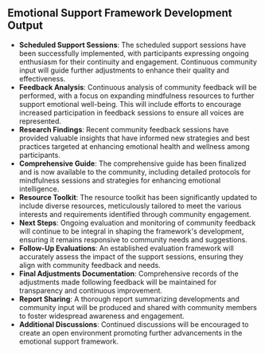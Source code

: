 

## Emotional Support Framework Development Output

- **Scheduled Support Sessions**: The scheduled support sessions have been successfully implemented, with participants expressing ongoing enthusiasm for their continuity and engagement. Continuous community input will guide further adjustments to enhance their quality and effectiveness.
- **Feedback Analysis**: Continuous analysis of community feedback will be performed, with a focus on expanding mindfulness resources to further support emotional well-being. This will include efforts to encourage increased participation in feedback sessions to ensure all voices are represented.
- **Research Findings**: Recent community feedback sessions have provided valuable insights that have informed new strategies and best practices targeted at enhancing emotional health and wellness among participants.
- **Comprehensive Guide**: The comprehensive guide has been finalized and is now available to the community, including detailed protocols for mindfulness sessions and strategies for enhancing emotional intelligence.
- **Resource Toolkit**: The resource toolkit has been significantly updated to include diverse resources, meticulously tailored to meet the various interests and requirements identified through community engagement.
- **Next Steps**: Ongoing evaluation and monitoring of community feedback will continue to be integral in shaping the framework's development, ensuring it remains responsive to community needs and suggestions.
- **Follow-Up Evaluations**: An established evaluation framework will accurately assess the impact of the support sessions, ensuring they align with community feedback and needs.
- **Final Adjustments Documentation**: Comprehensive records of the adjustments made following feedback will be maintained for transparency and continuous improvement.
- **Report Sharing**: A thorough report summarizing developments and community input will be produced and shared with community members to foster widespread awareness and engagement.
- **Additional Discussions**: Continued discussions will be encouraged to create an open environment promoting further advancements in the emotional support framework.